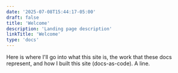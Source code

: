 ```yaml
---
date: '2025-07-08T15:44:17-05:00'
draft: false
title: 'Welcome'
description: 'Landing page description'
linkTitle: 'Welcome'
type: 'docs'
---
```


Here is where I'll go into what this site is, the work that these docs represent, and how I built this site (docs-as-code).
A line.
